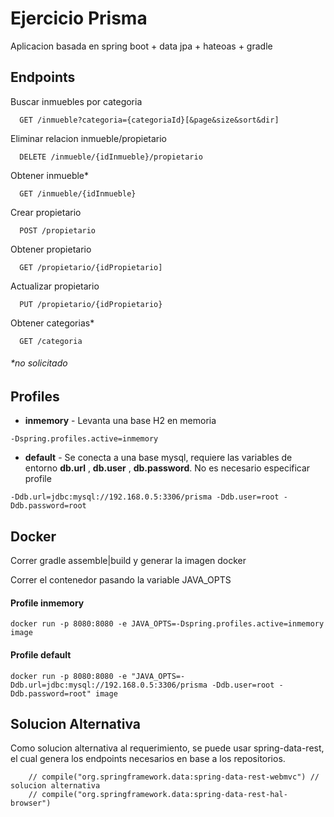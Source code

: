 # Ejercicio Prisma

Aplicacion basada en spring boot + data jpa + hateoas + gradle

## Endpoints

Buscar inmuebles por categoria
```
  GET /inmueble?categoria={categoriaId}[&page&size&sort&dir]
```
Eliminar relacion inmueble/propietario
```
  DELETE /inmueble/{idInmueble}/propietario
```
Obtener inmueble*
```
  GET /inmueble/{idInmueble}
```
Crear propietario
```
  POST /propietario
```
Obtener propietario
```
  GET /propietario/{idPropietario]
```
Actualizar propietario
```
  PUT /propietario/{idPropietario} 
```
Obtener categorias*
```
  GET /categoria
```

###### *no solicitado

## Profiles

* **inmemory** - Levanta una base H2 en memoria
```
-Dspring.profiles.active=inmemory
```
* **default** - Se conecta a una base mysql, requiere las variables de entorno **db.url** , **db.user** , **db.password**. No es necesario especificar profile
```
-Ddb.url=jdbc:mysql://192.168.0.5:3306/prisma -Ddb.user=root -Ddb.password=root
```

## Docker

Correr gradle assemble|build y generar la imagen docker

Correr el contenedor pasando la variable JAVA_OPTS

#### Profile inmemory
```
docker run -p 8080:8080 -e JAVA_OPTS=-Dspring.profiles.active=inmemory image
```
#### Profile default
```
docker run -p 8080:8080 -e "JAVA_OPTS=-Ddb.url=jdbc:mysql://192.168.0.5:3306/prisma -Ddb.user=root -Ddb.password=root" image
```

## Solucion Alternativa
Como solucion alternativa al requerimiento, se puede usar spring-data-rest, el cual genera los endpoints necesarios en base a los repositorios.
```
   	// compile("org.springframework.data:spring-data-rest-webmvc") // solucion alternativa
    // compile("org.springframework.data:spring-data-rest-hal-browser")
```